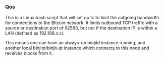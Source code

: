 ### Qos ###

This is a Linux bash script that will set up tc to limit the outgoing bandwidth for connections to the Bitcoin network. It limits outbound TCP traffic with a source or destination port of 62583, but not if the destination IP is within a LAN (defined as 192.168.x.x).

This means one can have an always-on binjitd instance running, and another local binjitd/binjit-qt instance which connects to this node and receives blocks from it.
